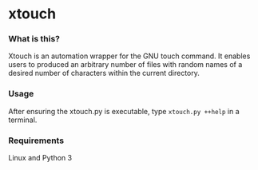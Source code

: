 # xtouch

### What is this?
Xtouch is an automation wrapper for the GNU touch command. It enables users to produced an arbitrary number of files with random names of a desired number of characters within the current directory.

### Usage
After ensuring the xtouch.py is executable, type `xtouch.py ++help` in a terminal.

### Requirements
Linux and Python 3
